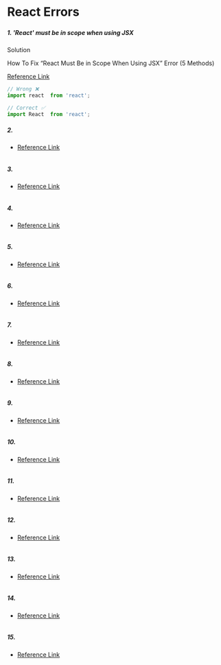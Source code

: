 # React Errors



### 


##### 1. 'React' must be in scope when using JSX

Solution

How To Fix “React Must Be in Scope When Using JSX” Error (5 Methods)

[Reference Link](https://kinsta.com/knowledgebase/react-must-be-in-scope-when-using-jsx/)


```javascript
// Wrong ❌
import react  from 'react';

// Correct ✅
import React  from 'react';
```


##### 2. 

- [Reference Link]()

```javascript

```
##### 3. 

- [Reference Link]()

```javascript

```
##### 4. 

- [Reference Link]()

```javascript

```
##### 5. 

- [Reference Link]()

```javascript

```
##### 6. 

- [Reference Link]()

```javascript

```
##### 7. 

- [Reference Link]()

```javascript

```
##### 8. 

- [Reference Link]()

```javascript

```
##### 9. 

- [Reference Link]()

```javascript

```
##### 10. 

- [Reference Link]()

```javascript

```
##### 11. 

- [Reference Link]()

```javascript

```
##### 12. 

- [Reference Link]()

```javascript

```
##### 13. 

- [Reference Link]()

```javascript

```
##### 14. 

- [Reference Link]()

```javascript

```
##### 15. 

- [Reference Link]()

```javascript

```
